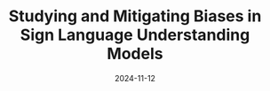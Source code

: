 ---
title: "Studying and Mitigating Biases in Sign Language Understanding Models"
collection: publications
permalink: /publication/2024-11-12-Studying-and-Mitigating-Biases-in-Sign-Language-Understanding-Models.md
date: 2024-11-12
venue: 'In the Proceedings of the 2024 Conference on Empirical Methods in Natural Language Processing'
venueinformal: 'EMNLP 2024'
citation: 'Katherine Atwell, Danielle Bragg, and Malihe Alikhani. 2024. Studying and Mitigating Biases in Sign Language Understanding Models. In Proceedings of the 2024 Conference on Empirical Methods in Natural Language Processing, Miami. Association for Computational Linguistics.'
authors: 'Katherine Atwell, Danielle Bragg, and Malihe Alikhani'
---